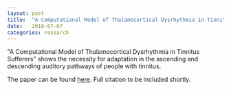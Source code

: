 ```yaml
---
layout: post
title:  "A Computational Model of Thalamocortical Dysrhythmia in Tinnitus Sufferers"
date:   2018-07-07
categories: research
---
```

"A Computational Model of Thalamocortical Dysrhythmia in Tinnitus Sufferers" shows the necessity for adaptation in the ascending and descending auditory pathways of people with tinnitus.

The paper can be found [here][paper_IEEE_link]. Full citation to be included shortly.

[paper_IEEE_link]: https://ieeexplore.ieee.org/document/8426011/

